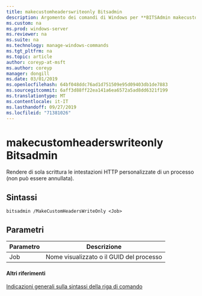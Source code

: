 ```yaml
---
title: makecustomheaderswriteonly Bitsadmin
description: Argomento dei comandi di Windows per **BITSAdmin makecustomheaderswriteonly** -rendere di sola scrittura le intestazioni HTTP personalizzate di un processo (non può essere annullata).
ms.custom: na
ms.prod: windows-server
ms.reviewer: na
ms.suite: na
ms.technology: manage-windows-commands
ms.tgt_pltfrm: na
ms.topic: article
author: coreyp-at-msft
ms.author: coreyp
manager: dongill
ms.date: 03/01/2019
ms.openlocfilehash: 64bf048ddc76ad1d751509e95d09403db1de7883
ms.sourcegitcommit: 6aff3d88ff22ea141a6ea6572a5ad8dd6321f199
ms.translationtype: MT
ms.contentlocale: it-IT
ms.lasthandoff: 09/27/2019
ms.locfileid: "71381026"
---
```

# <a name="bitsadmin-makecustomheaderswriteonly"></a>makecustomheaderswriteonly Bitsadmin

Rendere di sola scrittura le intestazioni HTTP personalizzate di un processo (non può essere annullata).

## <a name="syntax"></a>Sintassi

```
bitsadmin /MakeCustomHeadersWriteOnly <Job>
```

## <a name="parameters"></a>Parametri

|Parametro|Descrizione|
|---------|-----------|
|Job|Nome visualizzato o il GUID del processo|

#### <a name="additional-references"></a>Altri riferimenti

[Indicazioni generali sulla sintassi della riga di comando](command-line-syntax-key.md)